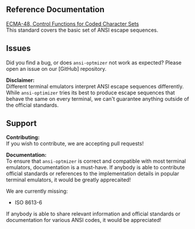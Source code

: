 

## Reference Documentation

[ECMA-48, Control Functions for Coded Character Sets](http://www.ecma-international.org/publications/files/ECMA-ST/Ecma-048.pdf)  
This standard covers the basic set of ANSI escape sequences.  

## Issues

Did you find a bug, or does `ansi-optmizer` not work as expected?
Please open an issue on our [GitHub] repository.

**Disclaimer:**  
Different terminal emulators interpret ANSI escape sequences differently.
While `ansi-optimizer` tries its best to produce escape sequences that behave the same on every terminal, we can't guarantee anything outside of the official standards.

## Support

**Contributing:**  
If you wish to contribute, we are accepting pull requests!
 
**Documentation:**  
To ensure that `ansi-optmizer` is correct and compatible with most terminal emulators, documentation is a must-have. If anybody is able to contribute official standards or references to the implementation details in popular terminal emulators, it would be greatly apprecaited!

We are currently missing:

- ISO 8613-6

If anybody is able to share relevant information and official standards or documentation for various ANSI codes, it would be appreciated!
